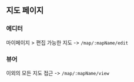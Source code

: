 ## 지도 페이지

### 에디터

마이페이지 > 편집 가능한 지도 -> `/map/:mapName/edit`

### 뷰어

이외의 모든 지도 접근 -> `/map/:mapName/view`
